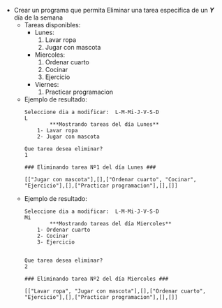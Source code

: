 - Crear un programa que permita Eliminar una tarea especifica de un **_Y_** día de la semana
    - Tareas disponibles:
        - Lunes:
            1. Lavar ropa
            1. Jugar con mascota
        - Miercoles:
            1. Ordenar cuarto
            1. Cocinar
            1. Ejercicio
        - Viernes:
            1. Practicar programacion
    - Ejemplo de resultado:
        ```
        Seleccione dia a modificar:  L-M-Mi-J-V-S-D
        L
                ***Mostrando tareas del día Lunes**
            1- Lavar ropa
            2- Jugar con mascota
        
        Que tarea desea eliminar?
        1

        ### Eliminando tarea Nº1 del día Lunes ###

        [["Jugar con mascota"],[],["Ordenar cuarto", "Cocinar", "Ejercicio"],[],["Practicar programacion"],[],[]]

        ``` 
    - Ejemplo de resultado:
        ```
        Seleccione dia a modificar:  L-M-Mi-J-V-S-D
        Mi
                ***Mostrando tareas del día Miercoles**
            1- Ordenar cuarto
            2- Cocinar
            3- Ejercicio

        
        Que tarea desea eliminar?
        2

        ### Eliminando tarea Nº2 del día Miercoles ###

        [["Lavar ropa", "Jugar con mascota"],[],["Ordenar cuarto", "Ejercicio"],[],["Practicar programacion"],[],[]]

        ``` 